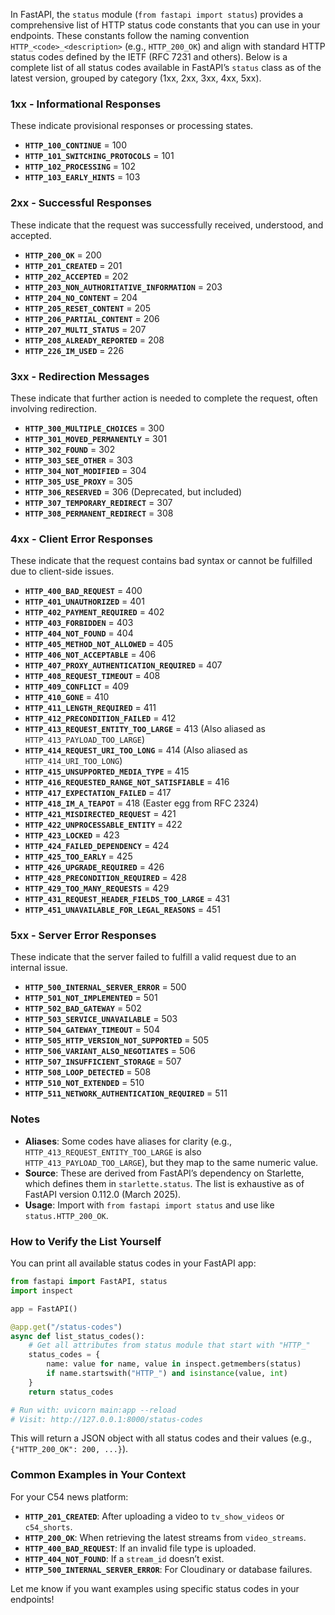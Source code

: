 In FastAPI, the `status` module (`from fastapi import status`) provides a comprehensive list of HTTP status code constants that you can use in your endpoints. These constants follow the naming convention `HTTP_<code>_<description>` (e.g., `HTTP_200_OK`) and align with standard HTTP status codes defined by the IETF (RFC 7231 and others). Below is a complete list of all status codes available in FastAPI’s `status` class as of the latest version, grouped by category (1xx, 2xx, 3xx, 4xx, 5xx).

### 1xx - Informational Responses
These indicate provisional responses or processing states.

- **`HTTP_100_CONTINUE`** = 100
- **`HTTP_101_SWITCHING_PROTOCOLS`** = 101
- **`HTTP_102_PROCESSING`** = 102
- **`HTTP_103_EARLY_HINTS`** = 103

### 2xx - Successful Responses
These indicate that the request was successfully received, understood, and accepted.

- **`HTTP_200_OK`** = 200
- **`HTTP_201_CREATED`** = 201
- **`HTTP_202_ACCEPTED`** = 202
- **`HTTP_203_NON_AUTHORITATIVE_INFORMATION`** = 203
- **`HTTP_204_NO_CONTENT`** = 204
- **`HTTP_205_RESET_CONTENT`** = 205
- **`HTTP_206_PARTIAL_CONTENT`** = 206
- **`HTTP_207_MULTI_STATUS`** = 207
- **`HTTP_208_ALREADY_REPORTED`** = 208
- **`HTTP_226_IM_USED`** = 226

### 3xx - Redirection Messages
These indicate that further action is needed to complete the request, often involving redirection.

- **`HTTP_300_MULTIPLE_CHOICES`** = 300
- **`HTTP_301_MOVED_PERMANENTLY`** = 301
- **`HTTP_302_FOUND`** = 302
- **`HTTP_303_SEE_OTHER`** = 303
- **`HTTP_304_NOT_MODIFIED`** = 304
- **`HTTP_305_USE_PROXY`** = 305
- **`HTTP_306_RESERVED`** = 306 (Deprecated, but included)
- **`HTTP_307_TEMPORARY_REDIRECT`** = 307
- **`HTTP_308_PERMANENT_REDIRECT`** = 308

### 4xx - Client Error Responses
These indicate that the request contains bad syntax or cannot be fulfilled due to client-side issues.

- **`HTTP_400_BAD_REQUEST`** = 400
- **`HTTP_401_UNAUTHORIZED`** = 401
- **`HTTP_402_PAYMENT_REQUIRED`** = 402
- **`HTTP_403_FORBIDDEN`** = 403
- **`HTTP_404_NOT_FOUND`** = 404
- **`HTTP_405_METHOD_NOT_ALLOWED`** = 405
- **`HTTP_406_NOT_ACCEPTABLE`** = 406
- **`HTTP_407_PROXY_AUTHENTICATION_REQUIRED`** = 407
- **`HTTP_408_REQUEST_TIMEOUT`** = 408
- **`HTTP_409_CONFLICT`** = 409
- **`HTTP_410_GONE`** = 410
- **`HTTP_411_LENGTH_REQUIRED`** = 411
- **`HTTP_412_PRECONDITION_FAILED`** = 412
- **`HTTP_413_REQUEST_ENTITY_TOO_LARGE`** = 413 (Also aliased as `HTTP_413_PAYLOAD_TOO_LARGE`)
- **`HTTP_414_REQUEST_URI_TOO_LONG`** = 414 (Also aliased as `HTTP_414_URI_TOO_LONG`)
- **`HTTP_415_UNSUPPORTED_MEDIA_TYPE`** = 415
- **`HTTP_416_REQUESTED_RANGE_NOT_SATISFIABLE`** = 416
- **`HTTP_417_EXPECTATION_FAILED`** = 417
- **`HTTP_418_IM_A_TEAPOT`** = 418 (Easter egg from RFC 2324)
- **`HTTP_421_MISDIRECTED_REQUEST`** = 421
- **`HTTP_422_UNPROCESSABLE_ENTITY`** = 422
- **`HTTP_423_LOCKED`** = 423
- **`HTTP_424_FAILED_DEPENDENCY`** = 424
- **`HTTP_425_TOO_EARLY`** = 425
- **`HTTP_426_UPGRADE_REQUIRED`** = 426
- **`HTTP_428_PRECONDITION_REQUIRED`** = 428
- **`HTTP_429_TOO_MANY_REQUESTS`** = 429
- **`HTTP_431_REQUEST_HEADER_FIELDS_TOO_LARGE`** = 431
- **`HTTP_451_UNAVAILABLE_FOR_LEGAL_REASONS`** = 451

### 5xx - Server Error Responses
These indicate that the server failed to fulfill a valid request due to an internal issue.

- **`HTTP_500_INTERNAL_SERVER_ERROR`** = 500
- **`HTTP_501_NOT_IMPLEMENTED`** = 501
- **`HTTP_502_BAD_GATEWAY`** = 502
- **`HTTP_503_SERVICE_UNAVAILABLE`** = 503
- **`HTTP_504_GATEWAY_TIMEOUT`** = 504
- **`HTTP_505_HTTP_VERSION_NOT_SUPPORTED`** = 505
- **`HTTP_506_VARIANT_ALSO_NEGOTIATES`** = 506
- **`HTTP_507_INSUFFICIENT_STORAGE`** = 507
- **`HTTP_508_LOOP_DETECTED`** = 508
- **`HTTP_510_NOT_EXTENDED`** = 510
- **`HTTP_511_NETWORK_AUTHENTICATION_REQUIRED`** = 511

### Notes
- **Aliases**: Some codes have aliases for clarity (e.g., `HTTP_413_REQUEST_ENTITY_TOO_LARGE` is also `HTTP_413_PAYLOAD_TOO_LARGE`), but they map to the same numeric value.
- **Source**: These are derived from FastAPI’s dependency on Starlette, which defines them in `starlette.status`. The list is exhaustive as of FastAPI version 0.112.0 (March 2025).
- **Usage**: Import with `from fastapi import status` and use like `status.HTTP_200_OK`.

### How to Verify the List Yourself
You can print all available status codes in your FastAPI app:

```python
from fastapi import FastAPI, status
import inspect

app = FastAPI()

@app.get("/status-codes")
async def list_status_codes():
    # Get all attributes from status module that start with "HTTP_"
    status_codes = {
        name: value for name, value in inspect.getmembers(status)
        if name.startswith("HTTP_") and isinstance(value, int)
    }
    return status_codes

# Run with: uvicorn main:app --reload
# Visit: http://127.0.0.1:8000/status-codes
```

This will return a JSON object with all status codes and their values (e.g., `{"HTTP_200_OK": 200, ...}`).

### Common Examples in Your Context
For your C54 news platform:
- **`HTTP_201_CREATED`**: After uploading a video to `tv_show_videos` or `c54_shorts`.
- **`HTTP_200_OK`**: When retrieving the latest streams from `video_streams`.
- **`HTTP_400_BAD_REQUEST`**: If an invalid file type is uploaded.
- **`HTTP_404_NOT_FOUND`**: If a `stream_id` doesn’t exist.
- **`HTTP_500_INTERNAL_SERVER_ERROR`**: For Cloudinary or database failures.

Let me know if you want examples using specific status codes in your endpoints!